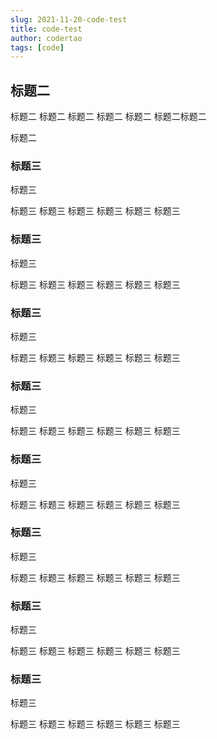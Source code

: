 ```yaml
---
slug: 2021-11-20-code-test
title: code-test
author: codertao
tags: [code]
---
```


<!-- truncate -->


## 标题二
标题二
标题二
标题二
标题二
标题二
标题二标题二

标题二

### 标题三
标题三

标题三
标题三
标题三
标题三
标题三
标题三

### 标题三
标题三

标题三
标题三
标题三
标题三
标题三
标题三


### 标题三
标题三

标题三
标题三
标题三
标题三
标题三
标题三

### 标题三
标题三

标题三
标题三
标题三
标题三
标题三
标题三

### 标题三
标题三

标题三
标题三
标题三
标题三
标题三
标题三

### 标题三
标题三

标题三
标题三
标题三
标题三
标题三
标题三

### 标题三
标题三

标题三
标题三
标题三
标题三
标题三
标题三

### 标题三
标题三

标题三
标题三
标题三
标题三
标题三
标题三




